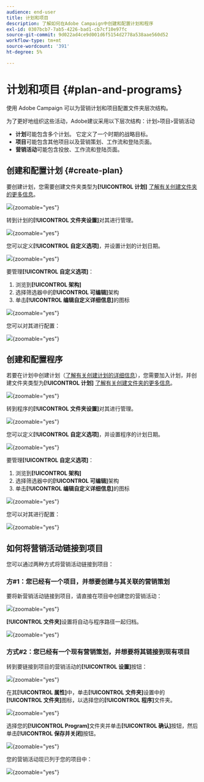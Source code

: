 ```yaml
---
audience: end-user
title: 计划和项目
description: 了解如何在Adobe Campaign中创建和配置计划和程序
exl-id: 0307bcb7-7ab5-4226-bad1-cb7cf10e97fc
source-git-commit: 9d022ad4ce9d001d6f5154d2778a538aae560d52
workflow-type: tm+mt
source-wordcount: '391'
ht-degree: 5%

---
```


# 计划和项目 {#plan-and-programs}

使用 Adobe Campaign 可以为营销计划和项目配置文件夹层次结构。

为了更好地组织这些活动，Adobe建议采用以下层次结构：计划`>`项目`>`营销活动

* **计划**&#x200B;可能包含多个计划。 它定义了一个时期的战略目标。
* **项目**&#x200B;可能包含其他项目以及营销策划、工作流和登陆页面。
* **营销活动**&#x200B;可能包含投放、工作流和登陆页面。

## 创建和配置计划 {#create-plan}

要创建计划，您需要创建文件夹类型为&#x200B;**[!UICONTROL 计划]** [了解有关创建文件夹的更多信息](../get-started/work-with-folders.md)。

![](assets/plan_create.png){zoomable="yes"}

转到计划的&#x200B;**[!UICONTROL 文件夹设置]**&#x200B;对其进行管理。

![](assets/plan_settings.png){zoomable="yes"}

您可以定义&#x200B;**[!UICONTROL 自定义选项]**，并设置计划的计划日期。

![](assets/plan_options.png){zoomable="yes"}

要管理&#x200B;**[!UICONTROL 自定义选项]**：

1. 浏览到&#x200B;**[!UICONTROL 架构]**
1. 选择筛选器中的&#x200B;**[!UICONTROL 可编辑]**&#x200B;架构
1. 单击&#x200B;**[!UICONTROL 编辑自定义详细信息]**&#x200B;的图标

![](assets/plan_edit.png){zoomable="yes"}

您可以对其进行配置：

![](assets/plan_customfields.png){zoomable="yes"}

## 创建和配置程序

若要在计划中创建计划（[了解有关创建计划的详细信息](#create-plan)），您需要加入计划，并创建文件夹类型为&#x200B;**[!UICONTROL 计划]** [了解有关创建文件夹的更多信息](../get-started/work-with-folders.md)。

![](assets/program_create.png){zoomable="yes"}

转到程序的&#x200B;**[!UICONTROL 文件夹设置]**&#x200B;对其进行管理。

![](assets/program_settings.png){zoomable="yes"}

您可以定义&#x200B;**[!UICONTROL 自定义选项]**，并设置程序的计划日期。

![](assets/program_options.png){zoomable="yes"}

要管理&#x200B;**[!UICONTROL 自定义选项]**：

1. 浏览到&#x200B;**[!UICONTROL 架构]**
1. 选择筛选器中的&#x200B;**[!UICONTROL 可编辑]**&#x200B;架构
1. 单击&#x200B;**[!UICONTROL 编辑自定义详细信息]**&#x200B;的图标

![](assets/program_edit.png){zoomable="yes"}

您可以对其进行配置：

![](assets/program_customfields.png){zoomable="yes"}

## 如何将营销活动链接到项目

您可以通过两种方式将营销活动链接到项目：

### 方#1：您已经有一个项目，并想要创建与其关联的营销策划

要将新营销活动链接到项目，请直接在项目中创建您的营销活动：

![](assets/program_campaign_create.png){zoomable="yes"}

**[!UICONTROL 文件夹]**&#x200B;设置将自动与程序路径一起归档。

![](assets/program_campaign_folder.png){zoomable="yes"}

### 方式#2：您已经有一个现有营销策划，并想要将其链接到现有项目

转到要链接到项目的营销活动的&#x200B;**[!UICONTROL 设置]**&#x200B;按钮：

![](assets/campaign_settings.png){zoomable="yes"}

在其&#x200B;**[!UICONTROL 属性]**&#x200B;中，单击&#x200B;**[!UICONTROL 文件夹]**&#x200B;设置中的&#x200B;**[!UICONTROL 文件夹]**&#x200B;图标，以选择您的&#x200B;**[!UICONTROL 程序]**&#x200B;文件夹。

![](assets/campaign_folder.png){zoomable="yes"}

选择您的&#x200B;**[!UICONTROL Program]**&#x200B;文件夹并单击&#x200B;**[!UICONTROL 确认]**&#x200B;按钮，然后单击&#x200B;**[!UICONTROL 保存并关闭]**&#x200B;按钮。

![](assets/campaign_linked.png){zoomable="yes"}

您的营销活动现已列于您的项目中：

![](assets/campaign_in_program.png){zoomable="yes"}
